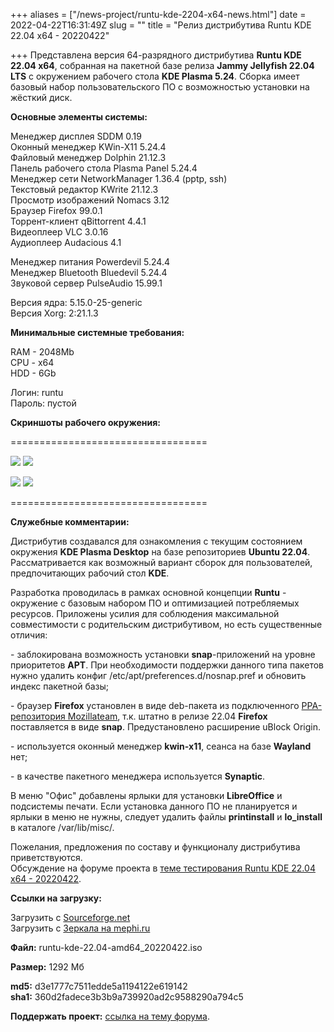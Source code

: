 +++
aliases = ["/news-project/runtu-kde-2204-x64-news.html"]
date = 2022-04-22T16:31:49Z
slug = ""
title = "Релиз дистрибутива Runtu KDE 22.04 х64 - 20220422"

+++
Представлена версия 64-разрядного дистрибутива **Runtu KDE 22.04 х64**, собранная на пакетной базе релиза **Jammy Jellyfish 22.04 LTS** с окружением рабочего стола **KDE Plasma 5.24**. Сборка имеет базовый набор пользовательского ПО с возможностью установки на жёсткий диск.  
<!--more-->  
  
 **Основные элементы системы:**  
  
Менеджер дисплея SDDM 0.19  
Оконный менеджер KWin-X11 5.24.4  
Файловый менеджер Dolphin 21.12.3  
Панель рабочего стола Plasma Panel 5.24.4  
Менеджер сети NetworkManager 1.36.4 (pptp, ssh)  
Текстовый редактор KWrite 21.12.3  
Просмотр изображений Nomacs 3.12  
Браузер Firefox 99.0.1  
Торрент-клиент qBittorrent 4.4.1  
Видеоплеер VLC 3.0.16  
Аудиоплеер Audacious 4.1  
  
  
Менеджер питания Powerdevil 5.24.4  
Менеджер Bluetooth Bluedevil 5.24.4  
Звуковой сервер PulseAudio 15.99.1  
  
Версия ядра: 5.15.0-25-generic  
Версия Xorg: 2:21.1.3  
   
  
 **Минимальные системные требования:**  
  
RAM - 2048Mb  
CPU - x64  
HDD - 6Gb  
  
Логин: runtu  
Пароль: пустой  
  
 **Скриншоты рабочего окружения:**  
  
==================================  
  
[![](https://i.ibb.co/1bRdrzq/Screen-0.png)](https://ibb.co/1bRdrzq)    [![](https://i.ibb.co/fdtR2pH/EFI-Boot-Menu.png)](https://ibb.co/fdtR2pH)

 [![](https://i.ibb.co/4fqTk1k/Screen-1.png)](https://ibb.co/4fqTk1k)    [![](https://i.ibb.co/m5kZxs7/KDE-22-04-2.png)](https://ibb.co/m5kZxs7)  
  
==================================  
  
 **Служебные комментарии:**  
  
Дистрибутив создавался для ознакомления с текущим состоянием окружения **KDE Plasma Desktop** на базе репозиториев **Ubuntu 22.04**. Рассматривается как возможный вариант cборок для пользователей, предпочитающих рабочий стол **KDE**.   
  
Разработка проводилась в рамках основной концепции **Runtu** - окружение с базовым набором ПО и оптимизацией потребляемых ресурсов. Приложены усилия для соблюдения максимальной совместимости с родительским дистрибутивом, но есть существенные отличия:  
  
\- заблокирована возможность установки **snap**-приложений на уровне приоритетов **APT**. При необходимости поддержки данного типа пакетов нужно удалить конфиг /etc/apt/preferences.d/nosnap.pref и обновить индекс пакетной базы;  
  
\- браузер **Firefox** установлен в виде deb-пакета из подключенного [PPA-репозитория Mozillateam](https://launchpad.net/\~mozillateam/+archive/ubuntu/ppa), т.к. штатно в релизе 22.04 **Firefox** поставляется в виде **snap**. Предустановлено расширение uBlock Origin.  
  
\- используется оконный менеджер **kwin-x11**, сеанса на базе **Wayland** нет;  
  
\- в качестве пакетного менеджера используется **Synaptic**.  
  
В меню "Офис" добавлены ярлыки для установки **LibreOffice** и подсистемы печати. Если установка данного ПО не планируется и ярлыки в меню не нужны, следует удалить файлы **printinstall** и **lo_install** в каталоге /var/lib/misc/.  
  
Пожелания, предложения по составу и функционалу дистрибутива приветствуются.  
Обсуждение на форуме проекта  в [теме тестирования Runtu KDE 22.04 x64 - 20220422](https://forum.runtu.org/index.php/topic,8437.0.html).

 **Ссылки на загрузку:**  
  
Загрузить с [Sourceforge.net](https://sourceforge.net/projects/runtu/files/runtu%2022.04/KDE/runtu-kde-22.04-amd64_20220422.iso/download)  
Загрузить с [Зеркала на mephi.ru](http://mirror.mephi.ru/runtu/runtu%2022.04/KDE/runtu-kde-22.04-amd64_20220422.iso)  
  
  
**Файл:** runtu-kde-22.04-amd64_20220422.iso  
  
**Размер:** 1292 Мб  
  
  
**md5:** d3e1777c7511edde5a1194122e619142  
**sha1:** 360d2fadece3b3b9a739920ad2c9588290a794c5  
  
  
**Поддержать проект:** [ссылка на тему форума](http://forum.runtu.org/index.php/topic,188.0.html).